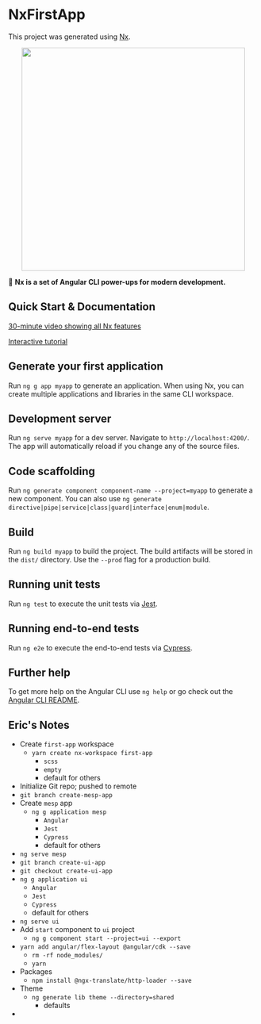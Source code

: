 # NxFirstApp

This project was generated using [Nx](https://nx.dev).

<p align="center"><img src="https://raw.githubusercontent.com/nrwl/nx/master/nx-logo.png" width="450"></p>

🔎 **Nx is a set of Angular CLI power-ups for modern development.**

## Quick Start & Documentation

[30-minute video showing all Nx features](https://nx.dev/getting-started/what-is-nx)

[Interactive tutorial](https://nx.dev/tutorial/01-create-application)

## Generate your first application

Run `ng g app myapp` to generate an application. When using Nx, you can create multiple applications and libraries in the same CLI workspace.

## Development server

Run `ng serve myapp` for a dev server. Navigate to `http://localhost:4200/`. The app will automatically reload if you change any of the source files.

## Code scaffolding

Run `ng generate component component-name --project=myapp` to generate a new component. You can also use `ng generate directive|pipe|service|class|guard|interface|enum|module`.

## Build

Run `ng build myapp` to build the project. The build artifacts will be stored in the `dist/` directory. Use the `--prod` flag for a production build.

## Running unit tests

Run `ng test` to execute the unit tests via [Jest](https://karma-runner.github.io).

## Running end-to-end tests

Run `ng e2e` to execute the end-to-end tests via [Cypress](http://www.protractortest.org/).

## Further help

To get more help on the Angular CLI use `ng help` or go check out the [Angular CLI README](https://github.com/angular/angular-cli/blob/master/README.md).

## Eric's Notes
- Create `first-app` workspace
  - `yarn create nx-workspace first-app`
    - `scss`
    - `empty`
    - default for others
- Initialize Git repo; pushed to remote
- `git branch create-mesp-app`
- Create `mesp` app
  - `ng g application mesp`
    - `Angular`
    - `Jest`
    - `Cypress`
    - default for others
- `ng serve mesp`
- `git branch create-ui-app`
- `git checkout create-ui-app`
- `ng g application ui`
  - `Angular`
  - `Jest`
  - `Cypress`
  - default for others
- `ng serve ui`
- Add `start` component to `ui` project
  - `ng g component start --project=ui --export`
- `yarn add angular/flex-layout @angular/cdk --save`
  - `rm -rf node_modules/`
  - `yarn`
- Packages
  - `npm install @ngx-translate/http-loader --save`
- Theme
  - `ng generate lib theme --directory=shared`
    - defaults
- 